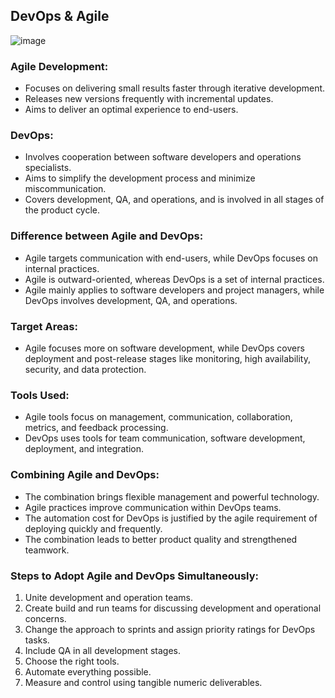## DevOps & Agile 
![image](https://github.com/whoami-anoint/DevOps/assets/72187543/5bc492cb-0325-452f-a71c-8813306b7c95)

### Agile Development:
- Focuses on delivering small results faster through iterative development.
- Releases new versions frequently with incremental updates.
- Aims to deliver an optimal experience to end-users.

### DevOps:
- Involves cooperation between software developers and operations specialists.
- Aims to simplify the development process and minimize miscommunication.
- Covers development, QA, and operations, and is involved in all stages of the product cycle.

### Difference between Agile and DevOps:
- Agile targets communication with end-users, while DevOps focuses on internal practices.
- Agile is outward-oriented, whereas DevOps is a set of internal practices.
- Agile mainly applies to software developers and project managers, while DevOps involves development, QA, and operations.

### Target Areas:
- Agile focuses more on software development, while DevOps covers deployment and post-release stages like monitoring, high availability, security, and data protection.

### Tools Used:
- Agile tools focus on management, communication, collaboration, metrics, and feedback processing.
- DevOps uses tools for team communication, software development, deployment, and integration.

### Combining Agile and DevOps:
- The combination brings flexible management and powerful technology.
- Agile practices improve communication within DevOps teams.
- The automation cost for DevOps is justified by the agile requirement of deploying quickly and frequently.
- The combination leads to better product quality and strengthened teamwork.

### Steps to Adopt Agile and DevOps Simultaneously:
1. Unite development and operation teams.
2. Create build and run teams for discussing development and operational concerns.
3. Change the approach to sprints and assign priority ratings for DevOps tasks.
4. Include QA in all development stages.
5. Choose the right tools.
6. Automate everything possible.
7. Measure and control using tangible numeric deliverables.
